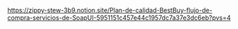 https://zippy-stew-3b9.notion.site/Plan-de-calidad-BestBuy-flujo-de-compra-servicios-de-SoapUI-5951151c457e44c1957dc7a37e3dc6eb?pvs=4